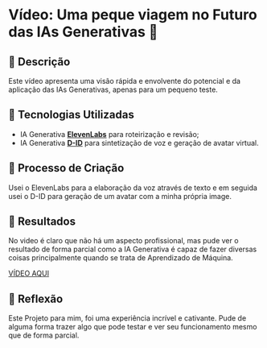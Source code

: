 # Vídeo: Uma peque viagem no Futuro das IAs Generativas 🎥

## 📒 Descrição
Este vídeo apresenta uma visão rápida e envolvente do potencial e da aplicação das IAs Generativas, apenas para um pequeno teste.

## 🤖 Tecnologias Utilizadas
- IA Generativa **[ElevenLabs](https://elevenlabs.io/)** para roteirização e revisão;
- IA Generativa **[D-ID](https://www.d-id.com)** para sintetização de voz e geração de avatar virtual.


## 🧐 Processo de Criação
Usei o ElevenLabs para a elaboração da voz através de texto e em seguida usei o D-ID para geração de um avatar com a minha própria image.

## 🚀 Resultados
No video é claro que não há um aspecto profissional, mas pude ver o resultado de forma parcial como a IA Generativa é capaz de fazer diversas coisas principalmente quando se trata de Aprendizado de Máquina.

[VÍDEO AQUI](/video/Lab-Luis.mp4)

## 💭 Reflexão
Este Projeto para mim, foi uma experiência incrível e cativante. Pude de alguma forma trazer algo que pode testar e ver seu funcionamento mesmo que de forma parcial.
